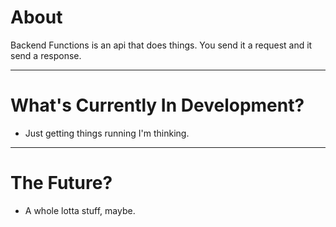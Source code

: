 # About

Backend Functions is an api that does things.  You send it a request and it send a response.  

---

# What's Currently In Development?

- Just getting things running I'm thinking.

---

# The Future?

- A whole lotta stuff, maybe.